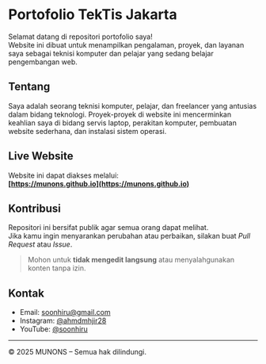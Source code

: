 # Portofolio TekTis Jakarta

Selamat datang di repositori portofolio saya!  
Website ini dibuat untuk menampilkan pengalaman, proyek, dan layanan saya sebagai teknisi komputer dan pelajar yang sedang belajar pengembangan web.

## Tentang
Saya adalah seorang teknisi komputer, pelajar, dan freelancer yang antusias dalam bidang teknologi. Proyek-proyek di website ini mencerminkan keahlian saya di bidang servis laptop, perakitan komputer, pembuatan website sederhana, dan instalasi sistem operasi.

## Live Website
Website ini dapat diakses melalui:  
**[https://munons.github.io](https://munons.github.io)**

## Kontribusi
Repositori ini bersifat publik agar semua orang dapat melihat.  
Jika kamu ingin menyarankan perubahan atau perbaikan, silakan buat _Pull Request_ atau _Issue_.

> Mohon untuk **tidak mengedit langsung** atau menyalahgunakan konten tanpa izin.

## Kontak
- Email: soonhiru@gmail.com  
- Instagram: [@ahmdmhjir28](https://instagram.com/ahmdmhjir28)  
- YouTube: [@soonhiru](https://youtube.com/@soonhiru)

---

© 2025 MUNONS – Semua hak dilindungi.